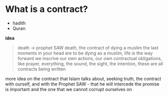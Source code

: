 # What is a contract? 
- hadith
- Quran

**idea**
> death -> prophet SAW death,
the contract of dying a muslim
the last moments in your head are to be dying as a muslim, 
life is the way forward
we inscrive our own actions, our own contractual obligations, 
like prayer, 
everything, the sound, the sight, the intention, these are all contracts
being written

more idea on the contract that Islam talks about, 
seeking truth, 
the contract with ourself, and with the Prophet SAW - that he will intercede
the promise is important and the one that we cannot corrupt ourselves on 


